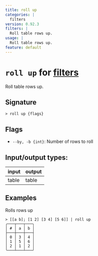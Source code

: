```yaml
---
title: roll up
categories: |
  filters
version: 0.92.3
filters: |
  Roll table rows up.
usage: |
  Roll table rows up.
feature: default
---
```

<!-- This file is automatically generated. Please edit the command in https://github.com/nushell/nushell instead. -->

# `roll up` for [filters](/commands/categories/filters.md)

<div class='command-title'>Roll table rows up.</div>

## Signature

```> roll up {flags} ```

## Flags

 -  `--by, -b {int}`: Number of rows to roll


## Input/output types:

| input | output |
| ----- | ------ |
| table | table  |

## Examples

Rolls rows up
```nu
> [[a b]; [1 2] [3 4] [5 6]] | roll up
╭───┬───┬───╮
│ # │ a │ b │
├───┼───┼───┤
│ 0 │ 3 │ 4 │
│ 1 │ 5 │ 6 │
│ 2 │ 1 │ 2 │
╰───┴───┴───╯

```
